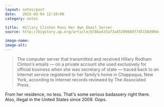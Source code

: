 ```yaml
---
layout: notes/post
date:   2015-03-04 12:10:00
category: notes

title:  Hillary Clinton Runs Her Own Email Server
source: http://bigstory.ap.org/article/b78ba433af3a45209668f745158d994c/clinton-ran-homebrew-computer-system-official-emails

image-name:
image-alt:
---
```


>The computer server that transmitted and received Hillary Rodham Clinton‘s emails — on a private account she used exclusively for official business when she was secretary of state — traced back to an Internet service registered to her family’s home in Chappaqua, New York, according to Internet records reviewed by The Associated Press.

From her residence, no less. That's some serious badassery right there.
Also, illegal in the United States since 2009. Oops.